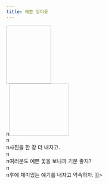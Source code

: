 ```yaml
---
title: 예쁜 장미꽃
---
```


<p><img height="155" width="120"></a><br />n<a href="http://blog.fltrp.com../images/mu-dan.jpg" rel='external'><img height="140" width="160"></a><br />n<br />n사진을 한 장 더 내자고.<br />n<br />n여러분도 예쁜 꽃을 보니까 기분 좋지?<br />n<br />n후에 재미있는 얘기를 내자고 약속하자. ]]&gt;</p>

